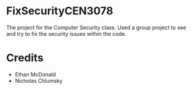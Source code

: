 # FixSecurityCEN3078
The project for the Computer Security class. Used a group project to see and try to fix the security issues within the code.
# Credits
* Ethan McDonald
* Nicholas Chlumsky
